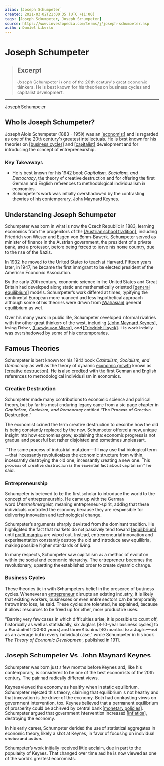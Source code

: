 ```yaml
---
alias: [Joseph Schumpeter]
created: 2021-03-02T21:00:35 (UTC +11:00)
tags: [Joseph Schumpeter, Joseph Schumpeter]
source: https://www.investopedia.com/terms/j/joseph-schumpeter.asp
author: Daniel Liberto
---
```


# Joseph Schumpeter

> ## Excerpt
> Joseph Schumpeter is one of the 20th century's great economic thinkers. He is best known for his theories on business cycles and capitalist development.

---

Joseph Schumpeter
## Who Is Joseph Schumpeter?

Joseph Alois Schumpeter (1883 - 1950) was an [[economist]](https://www.investopedia.com/terms/e/economist.asp) and is regarded as one of the 20th century's greatest intellectuals. He is best known for his theories on [[business cycles]](https://www.investopedia.com/terms/b/businesscycle.asp) and [[capitalist]](https://www.investopedia.com/terms/c/capitalism.asp) development and for introducing the concept of entrepreneurship.

### Key Takeaways

-   He is best known for his 1942 book _Capitalism, Socialism, and Democracy_, the theory of creative destruction and for offering the first German and English references to methodological individualism in economics.
-   Schumpeter’s work was initially overshadowed by the contrasting theories of his contemporary, John Maynard Keynes.

## Understanding Joseph Schumpeter

Schumpeter was born in what is now the Czech Republic in 1883, learning economics from the progenitors of the [[Austrian school tradition]](https://www.investopedia.com/articles/economics/09/austrian-school-of-economics.asp), including Friedrich von Wieser and Eugen von Bohm-Bawerk. Schumpeter served as minister of finance in the Austrian government, the president of a private bank, and a professor, before being forced to leave his home country, due to the rise of the Nazis.

In 1932, he moved to the United States to teach at Harvard. Fifteen years later, in 1947, he became the first immigrant to be elected president of the American Economic Association.

By the early 20th century, economic science in the United States and Great Britain had developed along static and mathematically oriented [[general equilibrium]](https://www.investopedia.com/terms/g/general-equilibrium-theory.asp) models. Schumpeter’s work differed at times, typifying the continental European more nuanced and less hypothetical approach, although some of his theories were drawn from [[Walrasian]](https://www.investopedia.com/terms/w/walras-law.asp) general equilibrium as well.

Over his many years in public life, Schumpeter developed informal rivalries with the other great thinkers of the west, including [[John Maynard Keynes]](https://www.investopedia.com/terms/j/john_maynard_keynes.asp), Irving Fisher, [[Ludwig von Mises]](https://www.investopedia.com/terms/l/ludwig-von-mises.asp), and [[Friedrich Hayek]](https://www.investopedia.com/terms/f/friedrich-hayek.asp). His work initially was overshadowed by some of his contemporaries.

## Famous Theories

Schumpeter is best known for his 1942 book _Capitalism, Socialism, and Democracy_ as well as the theory of dynamic [economic growth](https://www.investopedia.com/terms/e/economicgrowth.asp) known as [[creative destruction]](https://www.investopedia.com/terms/c/creativedestruction.asp). He is also credited with the first German and English references to methodological individualism in economics.

### Creative Destruction

Schumpeter made many contributions to economic science and political theory, but by far his most enduring legacy came from a six-page chapter in _Capitalism, Socialism, and Democracy_ entitled “The Process of Creative Destruction.”

The economist coined the term creative destruction to describe how the old is being constantly replaced by the new. Schumpeter offered a new, unique insight into how economies grow, explaining that economic progress is not gradual and peaceful but rather disjointed and sometimes unpleasant.

 “The same process of industrial mutation—if I may use that biological term—that incessantly revolutionizes the economic structure from within, incessantly destroying the old one, incessantly creating a new one. This process of creative destruction is the essential fact about capitalism,” he said.

### Entrepreneurship

Schumpeter is believed to be the first scholar to introduce the world to the concept of entrepreneurship. He came up with the German word _Unternehmergeist,_ meaning entrepreneur-spirit, adding that these individuals controlled the economy because they are responsible for delivering innovation and technological change.

Schumpeter’s arguments sharply deviated from the dominant tradition. He highlighted the fact that markets do not passively tend toward [[equilibrium]](https://www.investopedia.com/terms/e/equilibrium.asp) until [profit margins](https://www.investopedia.com/terms/p/profitmargin.asp) are wiped out. Instead, entrepreneurial innovation and experimentation constantly destroy the old and introduce new equilibria, making possible higher [standards of living](https://www.investopedia.com/terms/s/standard-of-living.asp).

In many respects, Schumpeter saw capitalism as a method of evolution within the social and economic hierarchy. The entrepreneur becomes the revolutionary, upsetting the established order to create dynamic change.

### Business Cycles

These theories tie in with Schumpeter’s belief in the presence of business cycles. Whenever an [entrepreneur](https://www.investopedia.com/terms/e/entrepreneur.asp) disrupts an existing industry, it is likely that existing workers, businesses or even entire sectors can be temporarily thrown into loss, he said. These cycles are tolerated, he explained, because it allows resources to be freed up for other, more productive uses.

"Barring very few cases in which difficulties arise, it is possible to count off, historically as well as statistically, six Juglars \[8-10-year business cycles\] to a Kondratieff \[50-60 years\] and three Kitchins \[40 months\] to a Juglar—not as an average but in every individual case,” wrote Schumpeter in his book _The Theory of Economic Development_, published in 1911.

## Joseph Schumpeter Vs. John Maynard Keynes

Schumpeter was born just a few months before Keynes and, like his contemporary, is considered to be one of the best economists of the 20th century. The pair had radically different views.

Keynes viewed the economy as healthy when in static equilibrium. Schumpeter rejected this theory, claiming that equilibrium is not healthy and that innovation is the driver of the economy. Both had contrasting views on government intervention, too. Keynes believed that a permanent equilibrium of prosperity could be achieved by central bank [[monetary policies]](https://www.investopedia.com/terms/m/monetarypolicy.asp). Schumpeter argued that government intervention increased [[inflation]](https://www.investopedia.com/terms/i/inflation.asp), destroying the economy.

In his early career, Schumpeter derided the use of statistical aggregates in economic theory, likely a shot at Keynes, in favor of focusing on individual choice and action.

Schumpeter’s work initially received little acclaim, due in part to the popularity of Keynes. That changed over time and he is now viewed as one of the world’s greatest economists.
